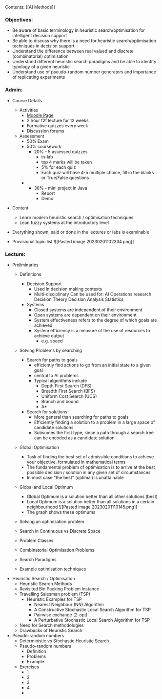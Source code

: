 Contents:
[[AI Methods]]

### Objectives:
-   Be aware of basic terminology in heuristic search/optimisation for intelligent decision support
-   Be able to discuss why there is a need for heuristic search/optimisation techniques in decision support
-   Understand the difference between real valued and discrete (combinatorial) optimisation 
-   Understand different heuristic search paradigms and be able to identify typology of a given heuristic
-   Understand use of pseudo-random number generators and importance of replicating experiments

### Admin:
- Course Details
	- Activities
		- [Moodle Page](https://moodle.nottingham.ac.uk/course/view.php?id=107559)
		- 2 hour f2f lecture for 12 weeks
		- Formative quizzes every week
		- Discussion forums
	- Assessment
		- 50% Exam
		- 50% coursework
			- 20% - 5 assessed quizzes
				- in-lab
				- top 4 marks will be taken
				- 5% for each quiz
				- Each quiz will have 4-5 multiple choice, fill in the blanks or True/False questions
		- 
			- 30% - mini project in Java
				- Report
				- Demo

- Content
	- Learn modern heuristic search / optimisation techniques
	- Lean fuzzy systems at the introductory level

- Everything shown, said or done in the lectures or labs is examinable
- Provisional topic list
	 ![[Pasted image 20230201102334.png]]
### Lecture:
- Preliminaries
	- Definitions
		- Decision Support
			-  Used in decision making contexts
			- Multi-disciplinary
				Can be used for:
					AI
					Operations research
					Decision Theory
					Decision Analysis
					Statistics	
		- Systems
			- Closed systems are independent of their environment
			- Open systems are dependent on their environment
			- System effectiveness refers to the degree of which goals are achieved
			- System efficiency is a measure of the use of resources to achieve output
				- e.g. speed
	- Solving Problems by searching
		- Search for paths to goals
			- efficiently find actions to go from an initial state to a given goal
			- central to AI problems
			- Typical algorithms include
				- Depth First Search (DFS)
				- Breadth First Search (BFS)
				- Uniform Cost Search (UCS)
				- Branch and bound
				- A*
		- Search for solutions
			- More general than searching for paths to goals
			- Efficiently finding a solution to a problem in a large space of candidate solutions
			- Subsumes the first type, since a path through a search tree can be encoded as a candidate solution
	- Global Optimisation
		- Task of finding the best set of admissible conditions to achieve your objective, formulated in mathematical terms
		- The fundamental problem of optimisation is to arrive at the best possible decision / solution in any given set of circumstances
		- In most case "the best" (optimal) is unattainable

	- Global and Local Optimum
		- Global Optimum is a solution better than all other solutions (best)
		- Local Optimum is a solution better than all solutions in a certain neighbourhood
			![[Pasted image 20230201110145.png]]
		- The graph shows these optimums
	- Solving an optimisation problem
	- Search in Continuous vs Discrete Space
	- Problem Classes
	- Combinatorial Optimisation Problems
	- Search Paradigms
	- Example optimisation techniques
- Heuristic Search / Optimisation
	- Heuristic Search Methods
	- Revisited Bin Packing Problem Instance
	- Travelling Salesman problem (TSP)
		- Heuristic Examples for TSP
			- Nearest Neighbour (NN) Algorithm
			- A Constructive Stochastic Local Search Algorithm for TSP
			- Pairwise exchange (2-opt)
			- A Perturbative Stochastic Local Search Algorithm for TSP
	- Need for Search methodologies
	- Drawbacks of Heuristic Search
- Pseudo-random numbers
	- Deterministic vs Stochastic Heuristic Search
	- Pseudo-random numbers
		- Definition
		- Problems
		- Example
	- Exercises
		- 1
		- 2
		- 3
		- 4
		- 